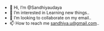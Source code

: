 - 👋 Hi, I’m @Sandhiyaudaya
- 👀 I’m interested in Learning new things..
- 💞️ I’m looking to collaborate on my email..
- 📫 How to reach me sandhiya.u@gmail.com..

<!---
Sandhiyaudaya/Sandhiyaudaya is a ✨ special ✨ repository because its `README.md` (this file) appears on your GitHub profile.
You can click the Preview link to take a look at your changes.
--->
